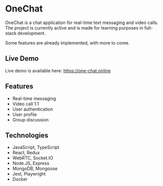 # OneChat

OneChat is a chat application for real-time text messaging and video calls.  
The project is currently active and is made for learning purposes in full-stack development.

Some features are already implemented, with more to come.

## Live Demo

Live demo is available here: https://one-chat.online

## Features

- Real-time messaging
- Video call 1:1
- User authentication
- User profile
- Group discussion

## Technologies

- JavaScript, TypeScript
- React, Redux
- WebRTC, Socket.IO
- Node.JS, Express
- MongoDB, Mongoose
- Jest, Playwright
- Docker

